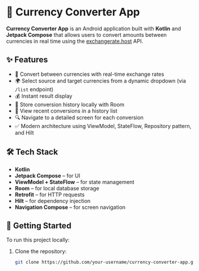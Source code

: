 # 📱 Currency Converter App

**Currency Converter App** is an Android application built with **Kotlin** and **Jetpack Compose** that allows users to convert amounts between currencies in real time using the [exchangerate.host](https://exchangerate.host/) API.

## ✨ Features

- 🔄 Convert between currencies with real-time exchange rates
- 🌍 Select source and target currencies from a dynamic dropdown (via `/list` endpoint)
- 💰 Instant result display
- 💾 Store conversion history locally with Room
- 📜 View recent conversions in a history list
- 🔍 Navigate to a detailed screen for each conversion
- ✅ Modern architecture using ViewModel, StateFlow, Repository pattern, and Hilt

## 🛠️ Tech Stack

- **Kotlin**
- **Jetpack Compose** – for UI
- **ViewModel + StateFlow** – for state management
- **Room** – for local database storage
- **Retrofit** – for HTTP requests
- **Hilt** – for dependency injection
- **Navigation Compose** – for screen navigation

## 🚀 Getting Started

To run this project locally:

1. Clone the repository:
   ```bash
   git clone https://github.com/your-username/currency-converter-app.git
